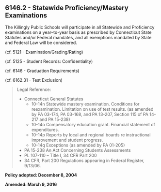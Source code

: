 ## 6146.2 - Statewide Proficiency/Mastery Examinations

The Killingly Public Schools will participate in all Statewide and Proficiency examinations on a year–to-year basis as prescribed by Connecticut State Statutes and/or Federal mandates, and all exemptions mandated by State and Federal Law will be considered.

(cf. 5121 - Examination/Grading/Rating)

(cf. 5125 - Student Records: Confidentiality)

(cf. 6146 - Graduation Requirements)

(cf. 6162.31 - Test Exclusion)

> Legal Reference: 
> 
> * Connecticut General Statutes
>   * 10-14n Statewide mastery examination. Conditions for reexamination. Limitation on use of test results. (as amended by PA 03-174, PA 03-168, and PA 13-207, Section 115 of PA 14-217 and PA 15-238)
>   * 10-14o  Compensatory education grant. Financial statement of expenditures.
>   * 10-14p Reports by local and regional boards re instructional improvement and student progress.
>   * 10-14q Exceptions (as amended by PA 01-205)
> * PA 15-238 An Act Concerning Students Assessments
> * PL 107-110 – Title I, 34 CFR Part 200
> * 34 CFR, Part 200 Regulations appearing in Federal Register, 9/13/06.

**Policy adopted:  December 8, 2004**

**Amended: March 9, 2016**

